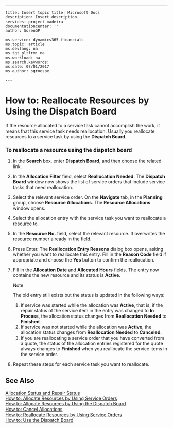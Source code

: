---
    title: Insert topic title| Microsoft Docs
    description: Insert description
    services: project-madeira
    documentationcenter: ''
    author: SorenGP

    ms.service: dynamics365-financials
    ms.topic: article
    ms.devlang: na
    ms.tgt_pltfrm: na
    ms.workload: na
    ms.search.keywords:
    ms.date: 07/01/2017
    ms.author: sgroespe

    ---
# How to: Reallocate Resources by Using the Dispatch Board
If the resource allocated to a service task cannot accomplish the work, it means that this service task needs reallocation. Usually you reallocate resources to a service task by using the **Dispatch Board**.  
  
### To reallocate a resource using the dispatch board  
  
1.  In the **Search** box, enter **Dispatch Board**, and then choose the related link.  
  
2.  In the **Allocation Filter** field, select **Reallocation Needed**. The **Dispatch Board** window now shows the list of service orders that include service tasks that need reallocation.  
  
3.  Select the relevant service order. On the **Navigate** tab, in the **Planning** group, choose **Resource Allocations**. The **Resource Allocations** window opens.  
  
4.  Select the allocation entry with the service task you want to reallocate a resource to.  
  
5.  In the **Resource No.** field, select the relevant resource. It overwrites the resource number already in the field.  
  
6.  Press Enter. The **Reallocation Entry Reasons** dialog box opens, asking whether you want to reallocate this entry. Fill in the **Reason Code** field if appropriate and choose the **Yes** button to confirm the reallocation.  
  
7.  Fill in the **Allocation Date** and **Allocated Hours** fields. The entry now contains the new resource and its status is **Active**.  
  
    > [!NOTE]  
    >  The old entry still exists but the status is updated in the following ways:  
    >   
    >  1.  If service was started while the allocation was **Active**, that is, if the repair status of the service item in the entry was changed to **In Process**, the allocation status changes from **Reallocation Needed** to **Finished**.  
    > 2.  If service was not started while the allocation was **Active**, the allocation status changes from **Reallocation Needed** to **Canceled**.  
    > 3.  If you are reallocating a service order that you have converted from a quote, the status of the allocation entries registered for the quote always changes to **Finished** when you reallocate the service items in the service order.  
  
8.  Repeat these steps for each service task you want to reallocate.  
  
## See Also  
 [Allocation Status and Repair Status](../Service/allocation-status-and-repair-status.md)   
 [How to: Allocate Resources by Using Service Orders](../Service/how-to-allocate-resources-by-using-service-orders.md)   
 [How to: Allocate Resources by Using the Dispatch Board](../Service/how-to-allocate-resources-by-using-the-dispatch-board.md)   
 [How to: Cancel Allocations](../Service/how-to-cancel-allocations.md)   
 [How to: Reallocate Resources by Using Service Orders](../Service/how-to-reallocate-resources-by-using-service-orders.md)   
 [How to: Use the Dispatch Board](../Service/how-to-use-the-dispatch-board.md)